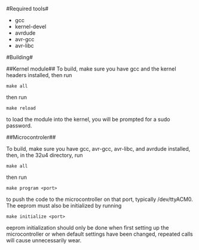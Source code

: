 #Required tools#
- gcc
- kernel-devel
- avrdude
- avr-gcc
- avr-libc

#Building#

##Kernel module##
To build, make sure you have gcc and the kernel headers installed, then run

    make all

then run

    make reload

to load the module into the kernel, you will be prompted for a sudo password.

##Microcontroler##

To build, make sure you have gcc, avr-gcc, avr-libc, and avrdude installed, then, in the 32u4 directory, run

    make all

then run 

    make program <port>

to push the code to the microcontroller on that port, typically /dev/ttyACM0. The eeprom must also be initialized by running 

    make initialize <port>

eeprom initialization should only be done when first setting up the microcontroller or when default settings have been changed, repeated calls will cause unnecessarily wear.
